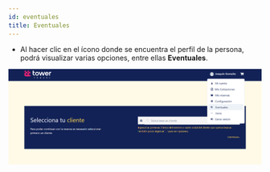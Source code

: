 ```yaml
---
id: eventuales
title: Eventuales
---
```


- Al hacer clic en el ícono donde se encuentra el perfil de la persona, podrá visualizar varias opciones, entre ellas **Eventuales**.  

![Eventuales](../../../static/img/reservas-online/eventuales/seleccion.png)
